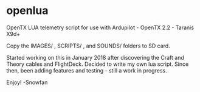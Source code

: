 # openlua
OpenTX LUA telemetry script for use with Ardupilot - OpenTX 2.2 - Taranis X9d+

Copy the IMAGES/ , SCRIPTS/ , and SOUNDS/ folders to SD card.


Started working on this in January 2018 after discovering the Craft and Theory cables and FlightDeck.  Decided to write my own lua script.
Since then, been adding features and testing - still a work in progress.

Enjoy!
-Snowfan
